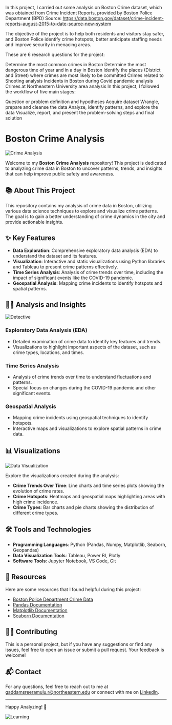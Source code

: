 In this project, I carried out some analysis on Boston Crime dataset, which was obtained from Crime Incident Reports, provided by Boston Police Department (BPD) Source: https://data.boston.gov/dataset/crime-incident-reports-august-2015-to-date-source-new-system

The objective of the project is to help both residents and visitors stay safer, and Boston Police identify crime hotspots, better anticipate staffing needs and improve security in menacing areas.

These are 6 research questions for the project:

Determine the most common crimes in Boston
Determine the most dangerous time of year and in a day in Boston
Identify the places (District and Street) where crimes are most likely to be committed
Crimes related to Shooting analysis
Incidents in Boston during Covid pandemic analysis
Crimes at Northeastern University area analysis
In this project, I followed the workflow of five main stages:

Question or problem definition and hypotheses
Acquire dataset
Wrangle, prepare and cleanse the data
Analyze, identify patterns, and explore the data
Visualize, report, and present the problem-solving steps and final solution

# Boston Crime Analysis

![Crime Analysis](https://media.giphy.com/media/XreQmk7ETCak0/giphy.gif)

Welcome to my **Boston Crime Analysis** repository! This project is dedicated to analyzing crime data in Boston to uncover patterns, trends, and insights that can help improve public safety and awareness.

## 📚 About This Project

This repository contains my analysis of crime data in Boston, utilizing various data science techniques to explore and visualize crime patterns. The goal is to gain a better understanding of crime dynamics in the city and provide actionable insights.

## ✨ Key Features

- **Data Exploration**: Comprehensive exploratory data analysis (EDA) to understand the dataset and its features.
- **Visualization**: Interactive and static visualizations using Python libraries and Tableau to present crime patterns effectively.
- **Time Series Analysis**: Analysis of crime trends over time, including the impact of significant events like the COVID-19 pandemic.
- **Geospatial Analysis**: Mapping crime incidents to identify hotspots and spatial patterns.

## 🕵️‍♂️ Analysis and Insights

![Detective](https://media.giphy.com/media/26AHONQ79FdWZhAI0/giphy.gif)

### Exploratory Data Analysis (EDA)

- Detailed examination of crime data to identify key features and trends.
- Visualizations to highlight important aspects of the dataset, such as crime types, locations, and times.

### Time Series Analysis

- Analysis of crime trends over time to understand fluctuations and patterns.
- Special focus on changes during the COVID-19 pandemic and other significant events.

### Geospatial Analysis

- Mapping crime incidents using geospatial techniques to identify hotspots.
- Interactive maps and visualizations to explore spatial patterns in crime data.

## 📊 Visualizations

![Data Visualization](https://media.giphy.com/media/YQitE4YNQNahy/giphy.gif)

Explore the visualizations created during the analysis:

- **Crime Trends Over Time**: Line charts and time series plots showing the evolution of crime rates.
- **Crime Hotspots**: Heatmaps and geospatial maps highlighting areas with high crime incidence.
- **Crime Types**: Bar charts and pie charts showing the distribution of different crime types.

## 🛠 Tools and Technologies

- **Programming Languages**: Python (Pandas, Numpy, Matplotlib, Seaborn, Geopandas)
- **Data Visualization Tools**: Tableau, Power BI, Plotly
- **Software Tools**: Jupyter Notebook, VS Code, Git

## 📖 Resources

Here are some resources that I found helpful during this project:

- [Boston Police Department Crime Data](https://data.boston.gov/dataset/crime-incident-reports-august-2015-to-date-source-new-system)
- [Pandas Documentation](https://pandas.pydata.org/pandas-docs/stable/)
- [Matplotlib Documentation](https://matplotlib.org/stable/contents.html)
- [Seaborn Documentation](https://seaborn.pydata.org/)

## 👩‍💻 Contributing

This is a personal project, but if you have any suggestions or find any issues, feel free to open an issue or submit a pull request. Your feedback is welcome!

## 📬 Contact

For any questions, feel free to reach out to me at [gaddamsreeramulu.r@northeastern.edu](mailto:gaddamsreeramulu.r@northeastern.edu) or connect with me on [LinkedIn](https://www.linkedin.com/in/grohitkumar/).

---

Happy Analyzing! 🌟

![Learning](https://media.giphy.com/media/duzpaTbCUy9Vu/giphy.gif)
